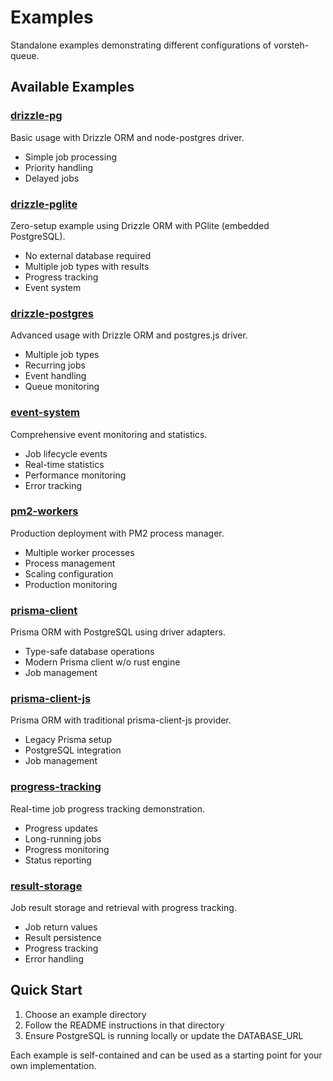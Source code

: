 # Examples

Standalone examples demonstrating different configurations of vorsteh-queue.

## Available Examples

### [drizzle-pg](./drizzle-pg/)

Basic usage with Drizzle ORM and node-postgres driver.

- Simple job processing
- Priority handling
- Delayed jobs

### [drizzle-pglite](./drizzle-pglite/)

Zero-setup example using Drizzle ORM with PGlite (embedded PostgreSQL).

- No external database required
- Multiple job types with results
- Progress tracking
- Event system

### [drizzle-postgres](./drizzle-postgres/)

Advanced usage with Drizzle ORM and postgres.js driver.

- Multiple job types
- Recurring jobs
- Event handling
- Queue monitoring

### [event-system](./event-system/)

Comprehensive event monitoring and statistics.

- Job lifecycle events
- Real-time statistics
- Performance monitoring
- Error tracking

### [pm2-workers](./pm2-workers/)

Production deployment with PM2 process manager.

- Multiple worker processes
- Process management
- Scaling configuration
- Production monitoring

### [prisma-client](./prisma-client/)

Prisma ORM with PostgreSQL using driver adapters.

- Type-safe database operations
- Modern Prisma client w/o rust engine
- Job management

### [prisma-client-js](./prisma-client-js/)

Prisma ORM with traditional prisma-client-js provider.

- Legacy Prisma setup
- PostgreSQL integration
- Job management

### [progress-tracking](./progress-tracking/)

Real-time job progress tracking demonstration.

- Progress updates
- Long-running jobs
- Progress monitoring
- Status reporting

### [result-storage](./result-storage/)

Job result storage and retrieval with progress tracking.

- Job return values
- Result persistence
- Progress tracking
- Error handling

## Quick Start

1. Choose an example directory
2. Follow the README instructions in that directory
3. Ensure PostgreSQL is running locally or update the DATABASE_URL

Each example is self-contained and can be used as a starting point for your own implementation.
